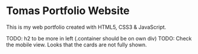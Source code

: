 # Tomas Portfolio Website

This is my web portfolio created with HTML5, CSS3 & JavaScript.

TODO: h2 to be more in left (.container should be on own div)
TODO: Check the mobile view. Looks that the cards are not fully shown.
